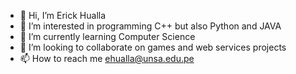 - 👋 Hi, I’m Erick Hualla
- 👀 I’m interested in programming C++ but also Python and JAVA
- 🌱 I’m currently learning Computer Science
- 💞️ I’m looking to collaborate on games and web services projects
- 📫 How to reach me ehualla@unsa.edu.pe

<!---
ehuallap/ehuallap is a ✨ special ✨ repository because its `README.md` (this file) appears on your GitHub profile.
You can click the Preview link to take a look at your changes.
--->
